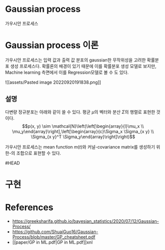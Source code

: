 # Gaussian process
가우시안 프로세스

# Gaussian process 이론
가우시안 프로세스는 입력 값과 출력 값 분포의 gaussian한 무작위성을 고려한 확률분포 생성 프로세스다. 확률론의 배경이 있기 때문에 이를 확률분포 생성 모델로 보지만, Machine learning 측면에서 이를 Regression모델로 볼 수 도 있다.

 ![[assets/Pasted image 20220920191838.png]]


## 설명
다변량 정규분포는 아래와 같이 쓸 수 있다. 평균 $\mu$의 벡터와 분산 $\Sigma$의 행렬로 표현한 것이다.
$$p(x, y) \sim \mathcal{N}\left(\left[\begin{array}{l}\mu_x \\ \mu_y\end{array}\right],\left[\begin{array}{c}\Sigma_x \Sigma_{x y} \\ \Sigma_{x y}^T \Sigma_y\end{array}\right]\right)$$

가우시안 프로세스는 mean function $m(t)$와 커널-covariance matrix를 생성하기 위한-의 조합으로 표현할 수 있다.

#HEAD 


# 구현


# References
- https://greeksharifa.github.io/bayesian_statistics/2020/07/12/Gaussian-Process/
- https://github.com/ShuaiGuo16/Gaussian-Process/blob/master/GP_cheatsheet.pdf
- [[paper/GP in ML.pdf|GP in ML.pdf]]xnl